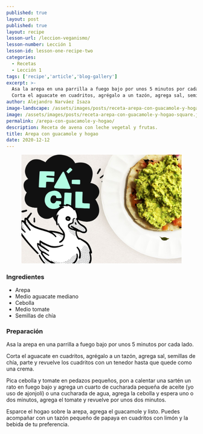 ```yaml
---
published: true
layout: post
published: true
layout: recipe
lesson-url: /leccion-veganismo/
lesson-number: Lección 1
lesson-id: lesson-one-recipe-two
categories:
  - Recetas
  - Lección 1
tags: ['recipe','article','blog-gallery']
excerpt: >-
  Asa la arepa en una parrilla a fuego bajo por unos 5 minutos por cada lado.
  Corta el aguacate en cuadritos, agrégalo a un tazón, agrega sal, semillas de chía, parte y revuelve los cuadritos con un tenedor hasta que quede como una crema.
author: Alejandro Narváez Isaza
image-landscape: /assets/images/posts/receta-arepa-con-guacamole-y-hogao-landscape.jpg
image: /assets/images/posts/receta-arepa-con-guacamole-y-hogao-square.jpg
permalink: /arepa-con-guacamole-y-hogao/
description: Receta de avena con leche vegetal y frutas.
title: Arepa con guacamole y hogao
date: 2020-12-12
---
```

<figure>
  <img src="../assets/images/posts/receta-arepa-con-guacamole-y-hogao-landscape.jpg">
</figure>

<h3>Ingredientes</h3>

<ul>
  <li>Arepa</li>
  <li>Medio aguacate mediano</li>
  <li>Cebolla</li>
  <li>Medio tomate</li>
  <li>Semillas de chía</li>
</ul>

<h3>Preparación</h3>

<p class="post-content-p post-content-space">Asa la arepa en una parrilla a fuego bajo por unos 5 minutos por cada lado.</p>

<p class="post-content-p post-content-space">Corta el aguacate en cuadritos, agrégalo a un tazón, agrega sal, semillas de chía, parte y revuelve los cuadritos con un tenedor hasta que quede como una crema.</p>

<p class="post-content-p post-content-space">Pica cebolla y tomate en pedazos pequeños, pon a calentar una sartén un rato en fuego bajo y agrega un cuarto de cucharada pequeña de aceite (yo uso de ajonjolí) o una cucharada de agua, agrega la cebolla y espera uno o dos minutos, agrega el tomate y revuelve por unos dos minutos.<p>

<p class="post-content-p post-content-half-space">Esparce el hogao sobre la arepa, agrega el guacamole y listo. Puedes acompañar con un tazón pequeño de papaya en cuadritos con limón y la bebida de tu preferencia.<p>
